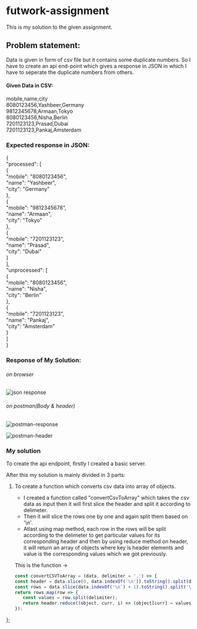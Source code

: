 # futwork-assignment

This is my solution to the given assignment.

## Problem statement:

Data is given in form of csv file but it contains some duplicate numbers. 
So I have to create an api end-point which gives a response in JSON in which I have to seperate the duplicate numbers from others.

#### Given Data in CSV:

mobile,name,city  
8080123456,Yashbeer,Germany  
9812345678,Armaan,Tokyo  
8080123456,Nisha,Berlin  
7201123123,Prasad,Dubai  
7201123123,Pankaj,Amsterdam  

### Expected response in JSON:
  
{   
	"processed": [  
		{  
			"mobile": "8080123456",  
			"name": "Yashbeer",  
			"city": "Germany"  
		},  
		{  
			"mobile": "9812345678",  
			"name": "Armaan",  
			"city": "Tokyo"  
		},  
		{  
			"mobile": "7201123123",  
			"name": "Prasad",  
			"city": "Dubai"  
		}  
	],  
	"unprocessed": [  
		{  
			"mobile": "8080123456",  
			"name": "Nisha",  
			"city": "Berlin"  
		},  
		{  
			"mobile": "7201123123",  
			"name": "Pankaj",  
			"city": "Amsterdam"  
		}  
	]  
}  

### Response of My Solution:
###### on browser
![json response](https://user-images.githubusercontent.com/54750457/165836457-6b2f4e63-30e9-41eb-b0e1-f2183eb87cac.png)

###### on postman(Body & header)

![postman-response](https://user-images.githubusercontent.com/54750457/165837756-f4438ba8-c356-4f9a-a7d8-0a8c04fc37e7.png)

![postman-header](https://user-images.githubusercontent.com/54750457/165837827-c5cd2616-6d5a-4fac-ac29-ddf8b265ae9c.png)


### My solution

To create the api endpoint, firstly I created a basic server.  

After this my solution is mainly divided in 3 parts:  

1) To create a function which converts csv data into array of objects.  
   - I created a function called "convertCsvToArray" which takes the csv data as input then it will first slice the header and split it according to delimeter.  
   - Then it will slice the rows one by one and again split them based on '\n'.  
   - Atlast using map method, each row in the rows will be split according to the delimeter to get particular values for its corresponding header and then by using reduce method on header, it will return an array of objects where key is header elements and value is the corresponding values which we got previously.
   
   This is the function ->   
     ``` javascript
    const convertCSVToArray = (data, delimiter = ',') => {  
    const header = data.slice(0, data.indexOf('\n')).toString().split(delimiter);  
    const rows = data.slice(data.indexOf('\n') + 1).toString().split('\n');  
    return rows.map(row => {  
        const values = row.split(delimiter);  
        return header.reduce((object, curr, i) => (object[curr] = values[i], object), {})  
    });  
};  
```
